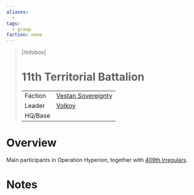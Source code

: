 ```yaml
---
aliases:
  -
tags:
  - group
faction: none
---
```

> [!infobox] 
> # 11th Territorial Battalion
> | | |
> | ---- | ---- |
> | Faction | [Vestan Sovereignty](Vestan%20Sovereignty.md) |
> | Leader | [Volkov](Volkov.md) |
> | HQ/Base | |


# Overview
Main participants in Operation Hyperion, together with [409th Irregulars](409th%20Irregulars.md).

# Notes